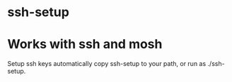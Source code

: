 # ssh-setup
# Works with ssh and mosh

Setup ssh keys automatically
copy ssh-setup to your path, or run as ./ssh-setup.
